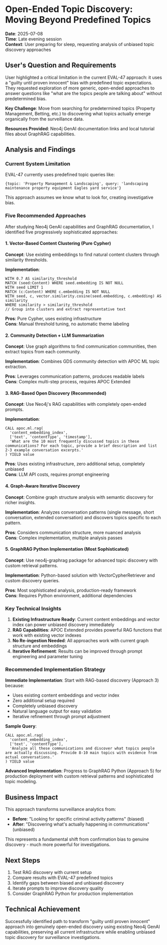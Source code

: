 # Open-Ended Topic Discovery: Moving Beyond Predefined Topics

**Date**: 2025-07-08  
**Time**: Late evening session  
**Context**: User preparing for sleep, requesting analysis of unbiased topic discovery approaches

## User's Question and Requirements

User highlighted a critical limitation in the current EVAL-47 approach: it uses a "guilty until proven innocent" bias with predefined topic expectations. They requested exploration of more generic, open-ended approaches to answer questions like "what are the topics people are talking about" without predetermined bias.

**Key Challenge**: Move from searching for predetermined topics (Property Management, Betting, etc.) to discovering what topics actually emerge organically from the surveillance data.

**Resources Provided**: Neo4j GenAI documentation links and local tutorial files about GraphRAG capabilities.

## Analysis and Findings

### Current System Limitation

EVAL-47 currently uses predefined topic queries like:
```cypher
{topic: 'Property Management & Landscaping', query: 'landscaping maintenance property equipment Eagles yard service'}
```

This approach assumes we know what to look for, creating investigative bias.

### Five Recommended Approaches

After studying Neo4j GenAI capabilities and GraphRAG documentation, I identified five progressively sophisticated approaches:

#### 1. Vector-Based Content Clustering (Pure Cypher)
**Concept**: Use existing embeddings to find natural content clusters through similarity thresholds.

**Implementation**:
```cypher
WITH 0.7 AS similarity_threshold
MATCH (seed:Content) WHERE seed.embedding IS NOT NULL
WITH seed LIMIT 1
MATCH (c:Content) WHERE c.embedding IS NOT NULL
WITH seed, c, vector.similarity.cosine(seed.embedding, c.embedding) AS similarity
WHERE similarity > similarity_threshold
// Group into clusters and extract representative text
```

**Pros**: Pure Cypher, uses existing infrastructure  
**Cons**: Manual threshold tuning, no automatic theme labeling

#### 2. Community Detection + LLM Summarization
**Concept**: Use graph algorithms to find communication communities, then extract topics from each community.

**Implementation**: Combines GDS community detection with APOC ML topic extraction.

**Pros**: Leverages communication patterns, produces readable labels  
**Cons**: Complex multi-step process, requires APOC Extended

#### 3. RAG-Based Open Discovery (Recommended)
**Concept**: Use Neo4j's RAG capabilities with completely open-ended prompts.

**Implementation**:
```cypher
CALL apoc.ml.rag(
  'content_embedding_index',
  ['text', 'contentType', 'timestamp'],
  'What are the 10 most frequently discussed topics in these communications? For each topic, provide a brief description and list 2-3 example conversation excerpts.'
) YIELD value
```

**Pros**: Uses existing infrastructure, zero additional setup, completely unbiased  
**Cons**: LLM API costs, requires prompt engineering

#### 4. Graph-Aware Iterative Discovery
**Concept**: Combine graph structure analysis with semantic discovery for richer insights.

**Implementation**: Analyzes conversation patterns (single message, short conversation, extended conversation) and discovers topics specific to each pattern.

**Pros**: Considers communication structure, more nuanced analysis  
**Cons**: Complex implementation, multiple analysis passes

#### 5. GraphRAG Python Implementation (Most Sophisticated)
**Concept**: Use neo4j-graphrag package for advanced topic discovery with custom retrieval patterns.

**Implementation**: Python-based solution with VectorCypherRetriever and custom discovery queries.

**Pros**: Most sophisticated analysis, production-ready framework  
**Cons**: Requires Python environment, additional dependencies

### Key Technical Insights

1. **Existing Infrastructure Ready**: Current content embeddings and vector index can power unbiased discovery immediately
2. **RAG Capabilities**: APOC Extended provides powerful RAG functions that work with existing vector indexes
3. **No Re-ingestion Needed**: All approaches work with current graph structure and embeddings
4. **Iterative Refinement**: Results can be improved through prompt engineering and parameter tuning

### Recommended Implementation Strategy

**Immediate Implementation**: Start with RAG-based discovery (Approach 3) because:
- Uses existing content embeddings and vector index
- Zero additional setup required
- Completely unbiased discovery
- Natural language output for easy validation
- Iterative refinement through prompt adjustment

**Sample Query**:
```cypher
CALL apoc.ml.rag(
  'content_embedding_index',
  ['text', 'contentType'],
  'Analyze all these communications and discover what topics people are actually discussing. Provide 8-10 main topics with evidence from actual conversations.'
) YIELD value
```

**Advanced Implementation**: Progress to GraphRAG Python (Approach 5) for production deployment with custom retrieval patterns and sophisticated topic modeling.

## Business Impact

This approach transforms surveillance analytics from:
- **Before**: "Looking for specific criminal activity patterns" (biased)
- **After**: "Discovering what's actually happening in communications" (unbiased)

This represents a fundamental shift from confirmation bias to genuine discovery - much more powerful for investigations.

## Next Steps

1. Test RAG discovery with current setup
2. Compare results with EVAL-47 predefined topics
3. Identify gaps between biased and unbiased discovery
4. Iterate prompts to improve discovery quality
5. Consider GraphRAG Python for production implementation

## Technical Achievement

Successfully identified path to transform "guilty until proven innocent" approach into genuinely open-ended discovery using existing Neo4j GenAI capabilities, preserving all current infrastructure while enabling unbiased topic discovery for surveillance investigations.